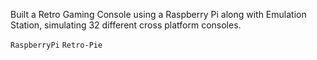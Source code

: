Built a Retro Gaming Console using a Raspberry Pi along with Emulation Station, simulating 32 different cross platform consoles.

`RaspberryPi`
`Retro-Pie`
